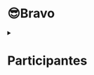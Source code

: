 <h1> 😎Bravo </h1>
<details>
  <summary><h1>Participantes</h1></summary>
  <hr>
  <ul>
    <li>Abraham - Alfa -</li> 
    <li>Jose Gamboa - Bravo - </li>
    <li>Beiker - Charlie - </li>
    <li>Patricia Lugo - Delta - </li>
  </ul>
</details>
